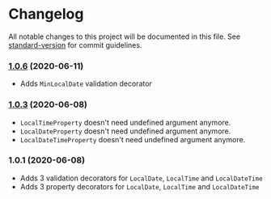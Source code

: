# Changelog

All notable changes to this project will be documented in this file. See [standard-version](https://github.com/conventional-changelog/standard-version) for commit guidelines.

### [1.0.6](https://github.com/ojhaujjwal/class-validator-js-joda/compare/v1.0.4...v1.0.6) (2020-06-11)
- Adds `MinLocalDate` validation decorator 

### [1.0.3](https://github.com/ojhaujjwal/class-validator-js-joda/compare/v1.0.2...v1.0.3) (2020-06-08)
- `LocalTimeProperty` doesn't need undefined argument anymore.
- `LocalDateProperty` doesn't need undefined argument anymore.
- `LocalDateTimeProperty` doesn't need undefined argument anymore.

### 1.0.1 (2020-06-08)
- Adds 3 validation decorators for `LocalDate`, `LocalTime` and `LocalDateTime`
- Adds 3 property decorators for `LocalDate`, `LocalTime` and `LocalDateTime`
